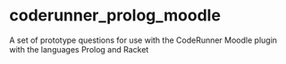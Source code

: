 # coderunner_prolog_moodle
A set of prototype questions for use with the CodeRunner Moodle plugin with the languages Prolog and Racket
